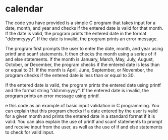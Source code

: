 # calendar

The code you have provided is a simple C program that takes input for a date, month, and year and checks if the entered date is valid for that month. If the date is valid, the program prints the entered date in the format "dd:mm:yyyy". If the date is invalid, the program prints an error message.

The program first prompts the user to enter the date, month, and year using printf and scanf statements. It then checks the month using a series of if and else statements. If the month is January, March, May, July, August, October, or December, the program checks if the entered date is less than or equal to 31. If the month is April, June, September, or November, the program checks if the entered date is less than or equal to 30.

If the entered date is valid, the program prints the entered date using printf and the format string "dd:mm:yyyy". If the entered date is invalid, the program prints an error message using printf.

e this code as an example of basic input validation in C programming. You can explain that this program checks if a date entered by the user is valid for a given month and prints the entered date in a standard format if it is valid. You can also explain the use of printf and scanf statements to prompt and receive input from the user, as well as the use of if and else statements to check for valid input.
